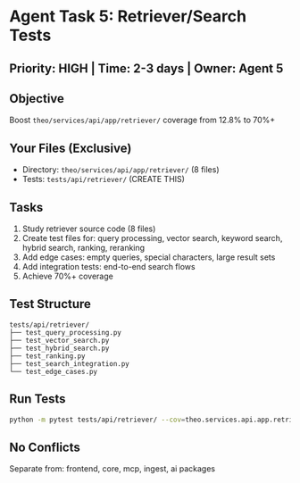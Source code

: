 # Agent Task 5: Retriever/Search Tests

## Priority: HIGH | Time: 2-3 days | Owner: Agent 5

## Objective
Boost `theo/services/api/app/retriever/` coverage from 12.8% to 70%+

## Your Files (Exclusive)
- Directory: `theo/services/api/app/retriever/` (8 files)
- Tests: `tests/api/retriever/` (CREATE THIS)

## Tasks
1. Study retriever source code (8 files)
2. Create test files for: query processing, vector search, keyword search, hybrid search, ranking, reranking
3. Add edge cases: empty queries, special characters, large result sets
4. Add integration tests: end-to-end search flows
5. Achieve 70%+ coverage

## Test Structure
```
tests/api/retriever/
├── test_query_processing.py
├── test_vector_search.py
├── test_hybrid_search.py
├── test_ranking.py
├── test_search_integration.py
└── test_edge_cases.py
```

## Run Tests
```bash
python -m pytest tests/api/retriever/ --cov=theo.services.api.app.retriever --cov-report=term-missing
```

## No Conflicts
Separate from: frontend, core, mcp, ingest, ai packages
